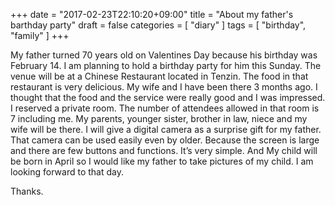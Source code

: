 +++
date = "2017-02-23T22:10:20+09:00"
title = "About my father's barthday party"
draft = false
categories = [ "diary" ]
tags = [ "birthday", "family" ]
+++

My father turned 70 years old on Valentines Day because his birthday was February 14. I am planning to hold a birthday party for him this Sunday. The venue will be at a Chinese Restaurant located in Tenzin. The food in that restaurant is very delicious.
My wife and I have been there 3 months ago. I thought that the food and the service were really good and I was impressed. I reserved a private room.  The number of attendees allowed in that room is 7 including me. My parents, younger sister, brother in law, niece and my wife will be there. I will give a digital camera as a surprise gift for my father.
That camera can be used easily even by older. Because the screen is large and there are few buttons and functions. It’s very simple. And My child will be born in April so I would like my father to take pictures of my child. I am looking forward to that day.

Thanks.
